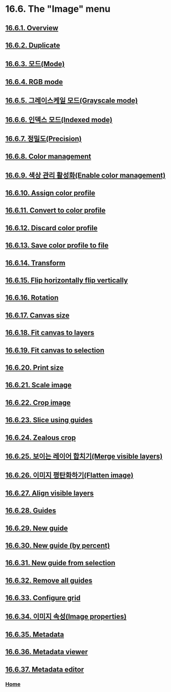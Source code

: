 # 16.6. The "Image" menu

## [16.6.1. Overview](./16-06-01-overview.md)
## [16.6.2. Duplicate](./16-06-02-duplicate.md)
## [16.6.3. 모드(Mode)](./16-06-03-mode.md)
## [16.6.4. RGB mode](./16-06-04-rgb-mode.md)
## [16.6.5. 그레이스케일 모드(Grayscale mode)](./16-06-05-grayscale-mode.md)
## [16.6.6. 인덱스 모드(Indexed mode)](./16-06-06-indexed-mode.md)
## [16.6.7. 정밀도(Precision)](./16-06-07-00-precision.md)
## [16.6.8. Color management](./16-06-08-color-management.md)
## [16.6.9. 색상 관리 활성화(Enable color management)](./16-06-09-enable-color-management.md)
## [16.6.10. Assign color profile](./16-06-10-assign-color-profile.md)
## [16.6.11. Convert to color profile](./16-06-11-convert-to-color-profile.md)
## [16.6.12. Discard color profile](./16-06-12-discard-color-profile.md)
## [16.6.13. Save color profile to file](./16-06-13-save-color-profile-to-file.md)
## [16.6.14. Transform](./16-06-14-transform.md)
## [16.6.15. Flip horizontally flip vertically](./16-06-15-flip-horizontally-flip-vertically.md)
## [16.6.16. Rotation](./16-06-16-rotation.md)
## [16.6.17. Canvas size](./16-06-17-canvas-size.md)
## [16.6.18. Fit canvas to layers](./16-06-18-fit-canvas-to-layers.md)
## [16.6.19. Fit canvas to selection](./16-06-19-fit-canvas-to-selection.md)
## [16.6.20. Print size](./16-06-20-print-size.md)
## [16.6.21. Scale image](./16-06-21-scale-image.md)
## [16.6.22. Crop image](./16-06-22-crop-image.md)
## [16.6.23. Slice using guides](./16-06-23-slice-using-guides.md)
## [16.6.24. Zealous crop](./16-06-24-zealous-crop.md)
## [16.6.25. 보이는 레이어 합치기(Merge visible layers)](./16-06-25-merge_visible_layers.md)
## [16.6.26. 이미지 평탄화하기(Flatten image)](./16-06-26-flatten_image.md)
## [16.6.27. Align visible layers](./16-06-27-align-visible-layers.md)
## [16.6.28. Guides](./16-06-28-guides.md)
## [16.6.29. New guide](./16-06-29-new-guide.md)
## [16.6.30. New guide (by percent)](./16-06-30-new-guide-by-percent.md)
## [16.6.31. New guide from selection](./16-06-31-new-guide-from-selection.md)
## [16.6.32. Remove all guides](./16-06-32-remove-all-guides.md)
## [16.6.33. Configure grid](./16-06-33-configure-grid.md)
## [16.6.34. 이미지 속성(Image properties)](./16-06-34-image-properties.md)
## [16.6.35. Metadata](./16-06-35-metadata.md)
## [16.6.36. Metadata viewer](./16-06-36-metadata-viewer.md)
## [16.6.37. Metadata editor](./16-06-37-metadata-editor.md)

### [Home](./00-home.md)
